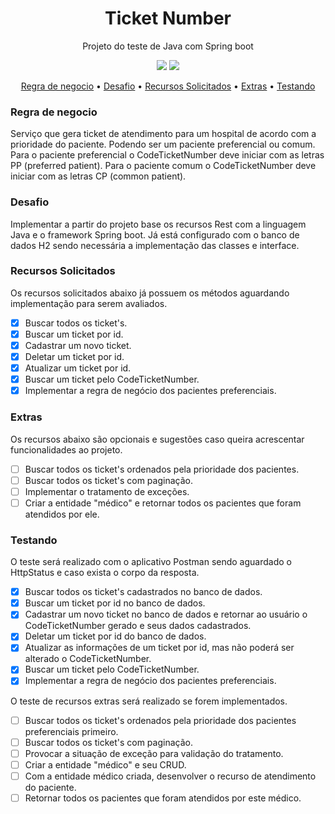 <h1 align="center">Ticket Number</h1>

<p align="center">Projeto do teste de Java com Spring boot</p>
<p align="center">
<img src="https://img.shields.io/static/v1?label=Java&message=11&color=blue&style=for-the-badge&logo=java">
<img src="https://img.shields.io/static/v1?label=Spring&message=2.5.0&color=blue&style=for-the-badge&logo=spring">
</p>
<p align="center">
 <a href="###Regra-de-negocio">Regra de negocio</a> •
 <a href="#Desafio">Desafio</a> • 
 <a href="#recursos-solicitados">Recursos Solicitados</a> •
 <a href="#Extras">Extras</a> •
 <a href="#Testando">Testando</a>

</p>


### Regra de negocio

Serviço que gera ticket de atendimento para um hospital de acordo com a prioridade do paciente. Podendo ser um paciente preferencial ou comum.
Para o paciente preferencial o CodeTicketNumber deve iniciar com as letras PP (preferred patient).
Para o paciente comum o CodeTicketNumber deve iniciar com as letras CP (common patient).

### Desafio

Implementar a partir do projeto base os recursos Rest com a linguagem Java e o framework Spring boot.
Já está configurado com o banco de dados H2 sendo necessária a implementação das classes e interface.

### Recursos Solicitados
Os recursos solicitados abaixo já possuem os métodos aguardando implementação para serem avaliados.
- [x] Buscar todos os ticket's.
- [x] Buscar um ticket por id.
- [x] Cadastrar um novo ticket.
- [x] Deletar um ticket por id.
- [x] Atualizar um ticket por id.
- [x] Buscar um ticket pelo CodeTicketNumber.
- [x] Implementar a regra de negócio dos pacientes preferenciais.

### Extras
Os recursos abaixo são opcionais e sugestões caso queira acrescentar funcionalidades ao projeto.
- [ ] Buscar todos os ticket's ordenados pela prioridade dos pacientes.
- [ ] Buscar todos os ticket's com paginação.
- [ ] Implementar o tratamento de exceções. 
- [ ] Criar a entidade "médico" e retornar todos os pacientes que foram atendidos por ele.

### Testando
O teste será realizado com o aplicativo Postman sendo aguardado o HttpStatus e caso exista o corpo da resposta.
- [x] Buscar todos os ticket's cadastrados no banco de dados.
- [x] Buscar um ticket por id no banco de dados.
- [x] Cadastrar um novo ticket no banco de dados e retornar ao usuário o CodeTicketNumber gerado e seus dados cadastrados.
- [x] Deletar um ticket por id do banco de dados.
- [x] Atualizar as informações de um ticket por id, mas não poderá ser alterado o CodeTicketNumber.
- [x] Buscar um ticket pelo CodeTicketNumber.
- [x] Implementar a regra de negócio dos pacientes preferenciais.

O teste de recursos extras será realizado se forem implementados.
- [ ] Buscar todos os ticket's ordenados pela prioridade dos pacientes preferenciais primeiro.
- [ ] Buscar todos os ticket's com paginação.
- [ ] Provocar a situação de exceção para validação do tratamento.
- [ ] Criar a entidade "médico" e seu CRUD.
- [ ] Com a entidade médico criada, desenvolver o recurso de atendimento do paciente.
- [ ] Retornar todos os pacientes que foram atendidos por este médico.
